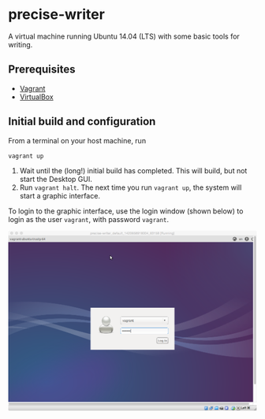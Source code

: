 # precise-writer #


A virtual machine running Ubuntu 14.04 (LTS) with some basic tools for writing.

## Prerequisites ##

- [Vagrant](http://www.vagrantup.com/)
- [VirtualBox](https://www.virtualbox.org/)

## Initial build and configuration ##


From a terminal on your host machine, run

    vagrant up
    
1. Wait until the (long!) initial build has completed.  This will build, but not start the Desktop GUI.
2. Run `vagrant halt`.  The next time you run `vagrant up`, the system will start a graphic interface.

To login to the graphic interface, use the login window (shown below) to login as the user `vagrant`,  with password `vagrant`.

![Login screen](imgs/login.png)


